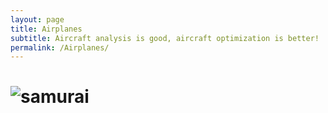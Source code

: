 ```yaml
---
layout: page
title: Airplanes
subtitle: Aircraft analysis is good, aircraft optimization is better!
permalink: /Airplanes/
---
```


# ![samurai](http://img1.jetphotos.net:8080/img/6/2/0/5/30006_1405052502.jpg)

